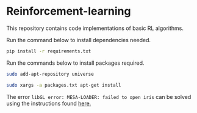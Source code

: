 # Reinforcement-learning
This repository contains code implementations of basic RL algorithms.

Run the command below to install dependencies needed.

```bash
pip install -r requirements.txt
```

Run the commands below to install packages required.

```bash
sudo add-apt-repository universe

sudo xargs -a packages.txt apt-get install
```
The error `libGL error: MESA-LOADER: failed to open iris` can be solved using the instructions found [here.](https://stackoverflow.com/questions/72110384/libgl-error-mesa-loader-failed-to-open-iris)
